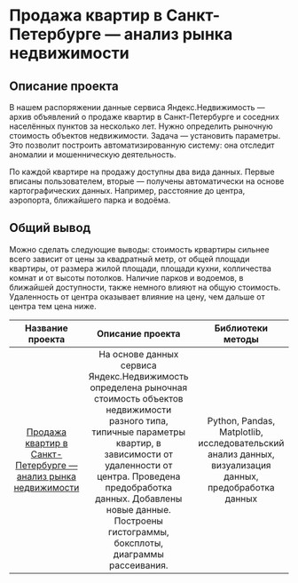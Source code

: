 # Продажа квартир в Санкт-Петербурге — анализ рынка недвижимости

## Описание проекта
В нашем распоряжении данные сервиса Яндекс.Недвижимость — архив объявлений о продаже квартир в Санкт-Петербурге и соседних населённых пунктов за несколько лет. Нужно определить рыночную стоимость объектов недвижимости. Задача — установить параметры. Это позволит построить автоматизированную систему: она отследит аномалии и мошенническую деятельность.

По каждой квартире на продажу доступны два вида данных. Первые вписаны пользователем, вторые — получены автоматически на основе картографических данных. Например, расстояние до центра, аэропорта, ближайшего парка и водоёма.

## Общий вывод
Можно сделать следующие выводы: стоимость крвартиры сильнее всего зависит от цены за квадратный метр, от общей площади квартиры, от размера жилой площади, площади кухни, колличества комнат и от высоты потолков. Наличие парков и водоемов, в ближайшей доступности, также немного влияют на общую стоимость. Удаленность от центра оказывает влияние на цену, чем дальше от центра тем цена ниже.


|                                                                                     Название проекта                                                                                     	|                                                                                                                                           Описание проекта                                                                                                                                          	|                                            Библиотеки методы                                           	|
|:----------------------------------------------------------------------------------------------------------------------------------------------------------------------------------------:	|:---------------------------------------------------------------------------------------------------------------------------------------------------------------------------------------------------------------------------------------------------------------------------------------------------:	|:------------------------------------------------------------------------------------------------------:	|
| [Продажа квартир в Санкт-Петербурге — анализ рынка недвижимости](https://github.com/Zelenenykiy/Portfolio/blob/main/Real%20estate%20market%20research/real_estate_market_research.ipynb) 	| На основе данных сервиса Яндекс.Недвижимость определена рыночная стоимость объектов недвижимости разного типа, типичные параметры квартир, в зависимости от удаленности от центра. Проведена предобработка данных. Добавлены новые данные. Построены гистограммы, боксплоты, диаграммы рассеивания. 	| Python, Pandas, Matplotlib, исследовательский анализ данных, визуализация данных, предобработка данных 	|
